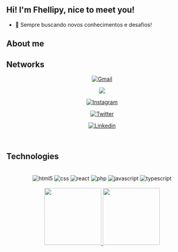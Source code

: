 ## Hi! I'm Fhellipy, nice to meet you!


- 🌱 Sempre buscando novos conhecimentos e desafios!

<h2>About me</h2>

<h2>Networks</h2>
<div align="center" valign="top">
  
[![Gmail](https://img.shields.io/badge/Gmail-D14836?style=for-the-badge&logo=gmail&logoColor=white)]()
  
<a href = "mailto:ffhellipyc.santana@gmail.com"><img src="https://img.shields.io/badge/-Gmail-%23333?style=for-the-badge&logo=gmail&logoColor=white" target="_blank"></a>  
  
  
[![Instagram](https://img.shields.io/badge/Instagram-E4405F?style=for-the-badge&logo=instagram&logoColor=white)]()
  
[![Twitter](https://img.shields.io/badge/Twitter-1DA1F2?style=for-the-badge&logo=twitter&logoColor=white)]()
  
[![Linkedin](https://img.shields.io/badge/LinkedIn-0077B5?style=for-the-badge&logo=linkedin&logoColor=white)]()
</div>

<br />

<h2>Technologies</h2>

<div >
<div align="center" valign="top">
<br />
  <img align="center" src="https://img.shields.io/badge/HTML5-E34F26?style=for-the-badge&logo=html5&logoColor=white" alt="html5">
  
  <img align="center" src="https://img.shields.io/badge/CSS-239120?&style=for-the-badge&logo=css3&logoColor=white" alt="css">
   
  <img align="center" src="https://img.shields.io/badge/React-20232A?style=for-the-badge&logo=react&logoColor=61DAFB" alt="react">
    
  <img align="center" src="https://img.shields.io/badge/PHP-777BB4?style=for-the-badge&logo=php&logoColor=white" alt="php">
     
  <img align="center" src="https://img.shields.io/badge/JavaScript-F7DF1E?style=for-the-badge&logo=javascript&logoColor=black" alt="javascript">
      
  <img align="center" src="https://img.shields.io/badge/TypeScript-007ACC?style=for-the-badge&logo=typescript&logoColor=white" alt="typescript">       
</div>

<br />
  
<div align="center">
    <a href="https://github.com/Fhellipy">
      <img height="150em"
        src="https://github-readme-stats.vercel.app/api?username=Fhellipy&count_private=true&include_all_commits=true&show_icons=true&theme=dracula&hide_border=false&show_owner=true" />
      <img height="150em"
        src="https://github-readme-stats.vercel.app/api/top-langs/?username=Fhellipy&theme=dracula&hide_border=false&&layout=compact" />
    </a>
  </div>
</div>


